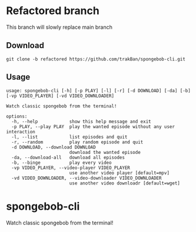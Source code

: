 # Refactored branch
This branch will slowly replace main branch

## Download
```
git clone -b refactored https://github.com/trakBan/spongebob-cli.git
```

## Usage
```
usage: spongebob-cli [-h] [-p PLAY] [-l] [-r] [-d DOWNLOAD] [-da] [-b] [-vp VIDEO_PLAYER] [-vd VIDEO_DOWNLOADER]

Watch classic spongebob from the terminal!

options:
  -h, --help            show this help message and exit
  -p PLAY, --play PLAY  play the wanted episode without any user interaction
  -l, --list            list episodes and quit
  -r, --random          play random episode and quit
  -d DOWNLOAD, --download DOWNLOAD
                        download the wanted episode
  -da, --download-all   download all episodes
  -b, --binge           play every video
  -vp VIDEO_PLAYER, --video-player VIDEO_PLAYER
                        use another video player [default=mpv]
  -vd VIDEO_DOWNLOADER, --video-downloader VIDEO_DOWNLOADER
                        use another video downloadr [default=wget]
```

# spongebob-cli
Watch classic spongebob from the terminal!
